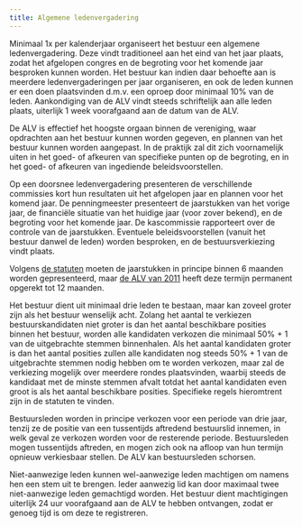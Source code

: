 ```yaml
---
title: Algemene ledenvergadering
---
```

Minimaal 1x per kalenderjaar organiseert het bestuur een algemene ledenvergadering. Deze vindt traditioneel aan het eind van het jaar plaats, zodat het afgelopen congres en de begroting voor het komende jaar besproken kunnen worden. Het bestuur kan indien daar behoefte aan is meerdere ledenvergaderingen per jaar organiseren, en ook de leden kunnen er een doen plaatsvinden d.m.v. een oproep door minimaal 10% van de leden. Aankondiging van de ALV vindt steeds schriftelijk aan alle leden plaats, uiterlijk 1 week voorafgaand aan de datum van de ALV.

De ALV is effectief het hoogste orgaan binnen de vereniging, waar opdrachten aan het bestuur kunnen worden gegeven, en plannen van het bestuur kunnen worden aangepast. In de praktijk zal dit zich voornamelijk uiten in het goed- of afkeuren van specifieke punten op de begroting, en in het goed- of afkeuren van ingediende beleidsvoorstellen.

Op een doorsnee ledenvergadering presenteren de verschillende commissies kort hun resultaten uit het afgelopen jaar en plannen voor het komend jaar. De penningmeester presenteert de jaarstukken van het vorige jaar, de financiële situatie van het huidige jaar (voor zover bekend), en de begroting voor het komende jaar. De kascommissie rapporteert over de controle van de jaarstukken. Eventuele beleidsvoorstellen (vanuit het bestuur danwel de leden) worden besproken, en de bestuursverkiezing vindt plaats.

Volgens [de statuten](/nl/vereniging/statuten) moeten de jaarstukken in principe binnen 6 maanden worden gepresenteerd, maar [de ALV van 2011](/nl/vereniging/bestuur/notulen/07-12-2011.html) heeft deze termijn permanent opgerekt tot 12 maanden.

Het bestuur dient uit minimaal drie leden te bestaan, maar kan zoveel groter zijn als het bestuur wenselijk acht. Zolang het aantal te verkiezen bestuurskandidaten niet groter is dan het aantal beschikbare posities binnen het bestuur, worden alle kandidaten verkozen die minimaal 50% + 1 van de uitgebrachte stemmen binnenhalen. Als het aantal kandidaten groter is dan het aantal posities zullen alle kandidaten nog steeds 50% + 1 van de uitgebrachte stemmen nodig hebben om te worden verkozen, maar zal de verkiezing mogelijk over meerdere rondes plaatsvinden, waarbij steeds de kandidaat met de minste stemmen afvalt totdat het aantal kandidaten even groot is als het aantal beschikbare posities. Specifieke regels hieromtrent zijn in de statuten te vinden.

Bestuursleden worden in principe verkozen voor een periode van drie jaar, tenzij ze de positie van een tussentijds aftredend bestuurslid innemen, in welk geval ze verkozen worden voor de resterende periode. Bestuursleden mogen tussentijds aftreden, en mogen zich ook na afloop van hun termijn opnieuw verkiesbaar stellen. De ALV kan bestuursleden schorsen.

Niet-aanwezige leden kunnen wel-aanwezige leden machtigen om namens hen een stem uit te brengen. Ieder aanwezig lid kan door maximaal twee niet-aanwezige leden gemachtigd worden. Het bestuur dient machtigingen uiterlijk 24 uur voorafgaand aan de ALV te hebben ontvangen, zodat er genoeg tijd is om deze te registreren.
